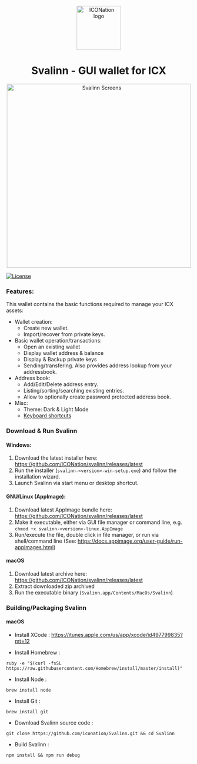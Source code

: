 <p align="center">
  <img 
    src="https://iconation.team/images/very_small.png" 
    width="120px"
    alt="ICONation logo">
</p>

<h1 align="center">Svalinn - GUI wallet for ICX</h1>

<p align="center">
  <img 
    src="https://i.imgur.com/XvovifF.png"
    width="500px"
    alt="Svalinn Screens">
</p>

 [![License](https://img.shields.io/badge/License-Apache%202.0-blue.svg)](https://opensource.org/licenses/Apache-2.0)

### Features:

This wallet contains the basic functions required to manage your ICX assets:

* Wallet creation:
  * Create new wallet.
  * Import/recover from private keys.
* Basic wallet operation/transactions:
  * Open an existing wallet
  * Display wallet address & balance
  * Display & Backup private keys
  * Sending/transfering. Also provides address lookup from your addressbook.
* Address book:
  * Add/Edit/Delete address entry.
  * Listing/sorting/searching existing entries.
  * Allow to optionally create password protected address book.
* Misc:
  * Theme: Dark & Light Mode
  * [Keyboard shortcuts](docs/shortcut.md)

### Download &amp; Run Svalinn

#### Windows:
1. Download the latest installer here: https://github.com/ICONation/svalinn/releases/latest
2. Run the installer (`svalinn-<version>-win-setup.exe`) and follow the installation wizard.
3. Launch Svalinn via start menu or desktop shortcut.

#### GNU/Linux (AppImage):
1. Download latest AppImage bundle here: https://github.com/ICONation/svalinn/releases/latest
2. Make it executable, either via GUI file manager or command line, e.g. `chmod +x svalinn-<version>-linux.AppImage`
3. Run/execute the file, double click in file manager, or run via shell/command line (See: https://docs.appimage.org/user-guide/run-appimages.html)

#### macOS
1. Download latest archive here: https://github.com/ICONation/svalinn/releases/latest
2. Extract downloaded zip archived
3. Run the executable binary (`Svalinn.app/Contents/MacOs/Svalinn`)

### Building/Packaging Svalinn

#### macOS

- Install XCode : 
https://itunes.apple.com/us/app/xcode/id497799835?mt=12

- Install Homebrew : 

```console
ruby -e "$(curl -fsSL https://raw.githubusercontent.com/Homebrew/install/master/install)"
```

- Install Node :

```console
brew install node
```

- Install Git :

```console
brew install git
```

- Download Svalinn source code :

```console
git clone https://github.com/iconation/Svalinn.git && cd Svalinn
```

- Build Svalinn :

```console
npm install && npm run debug
```

